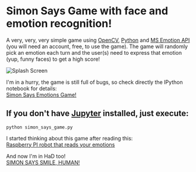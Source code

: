 # Simon Says Game with face and emotion recognition!
A very, very, very simple game using [OpenCV](http://opencv-python-tutroals.readthedocs.io/en/latest/index.html), [Python](https://www.python.org/) and [MS Emotion API](https://www.microsoft.com/cognitive-services/) (you will need an account, free, to use the game). The game will randomly pick an emotion each turn and the user(s) need to express that emotion (yup, funny faces) to get a high score!

![Splash Screen](https://raw.githubusercontent.com/ricardodeazambuja/Simon-Says-Game---Emotions-API/master/SimonSaysGame.png)

I'm in a hurry, the game is still full of bugs, so check directly the IPython notebook for details:  
[Simon Says Emotions Game!](https://github.com/ricardodeazambuja/Simon-Says-Game---Emotions-API/blob/master/Simon%20Says%20Emotions%20Game.ipynb)  
  
## If you don't have [Jupyter](http://jupyter.org/) installed, just execute: 
```
python simon_says_game.py  
```

I started thinking about this game after reading this:  
[Raspberry PI robot that reads your emotions](http://hackaday.com/2016/11/17/raspberry-pi-robot-that-reads-your-emotions/)  
  
And now I'm in HaD too!  
[SIMON SAYS SMILE, HUMAN!](http://hackaday.com/2016/12/24/simon-says-smile-human/)
